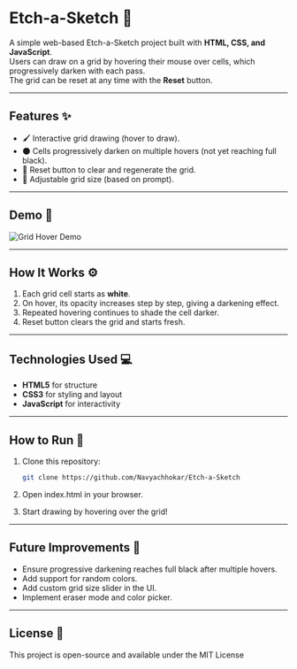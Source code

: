 # Etch-a-Sketch 🎨

A simple web-based Etch-a-Sketch project built with **HTML, CSS, and JavaScript**.  
Users can draw on a grid by hovering their mouse over cells, which progressively darken with each pass.  
The grid can be reset at any time with the **Reset** button.

---

## Features ✨
- 🖌️ Interactive grid drawing (hover to draw).  
- 🌑 Cells progressively darken on multiple hovers (not yet reaching full black).  
- 🔄 Reset button to clear and regenerate the grid.  
- 📏 Adjustable grid size (based on prompt).  

---

## Demo 📸
![Grid Hover Demo](./assets/assets/20250826-1303-15.3167322.gif)

---

## How It Works ⚙️
1. Each grid cell starts as **white**.  
2. On hover, its opacity increases step by step, giving a darkening effect.  
3. Repeated hovering continues to shade the cell darker.  
4. Reset button clears the grid and starts fresh.

---

## Technologies Used 💻
- **HTML5** for structure  
- **CSS3** for styling and layout  
- **JavaScript** for interactivity  

---

## How to Run 🚀
1. Clone this repository:
   ```bash
   git clone https://github.com/Navyachhokar/Etch-a-Sketch

2. Open index.html in your browser.

3. Start drawing by hovering over the grid!

---

## Future Improvements 🔮

- Ensure progressive darkening reaches full black after multiple hovers.
- Add support for random colors.
- Add custom grid size slider in the UI.
- Implement eraser mode and color picker.

---

## License 📜

This project is open-source and available under the MIT License